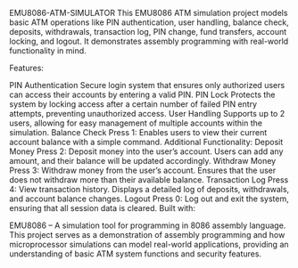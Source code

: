 EMU8086-ATM-SIMULATOR
This EMU8086 ATM simulation project models basic ATM operations like PIN authentication, user handling, balance check, deposits, withdrawals, transaction log, PIN change, fund transfers, account locking, and logout. It demonstrates assembly programming with real-world functionality in mind.

Features:

PIN Authentication Secure login system that ensures only authorized users can access their accounts by entering a valid PIN.
PIN Lock Protects the system by locking access after a certain number of failed PIN entry attempts, preventing unauthorized access.
User Handling Supports up to 2 users, allowing for easy management of multiple accounts within the simulation.
Balance Check Press 1: Enables users to view their current account balance with a simple command. Additional Functionality:
Deposit Money Press 2: Deposit money into the user’s account. Users can add any amount, and their balance will be updated accordingly.
Withdraw Money Press 3: Withdraw money from the user’s account. Ensures that the user does not withdraw more than their available balance.
Transaction Log Press 4: View transaction history. Displays a detailed log of deposits, withdrawals, and account balance changes.
Logout Press 0: Log out and exit the system, ensuring that all session data is cleared.
Built with:

EMU8086 – A simulation tool for programming in 8086 assembly language. This project serves as a demonstration of assembly programming and how microprocessor simulations can model real-world applications, providing an understanding of basic ATM system functions and security features.
